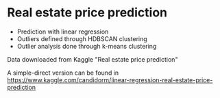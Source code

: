 # Real estate price prediction
- Prediction with linear regression
- Outliers defined through HDBSCAN clustering
- Outlier analysis done through k-means clustering


Data downloaded from Kaggle "Real estate price prediction"

A simple-direct version can be found in https://www.kaggle.com/candidorm/linear-regression-real-estate-price-prediction
